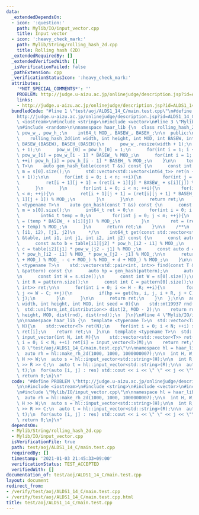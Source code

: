 ```yaml
---
data:
  _extendedDependsOn:
  - icon: ':question:'
    path: Mylib/IO/input_vector.cpp
    title: Input vector
  - icon: ':heavy_check_mark:'
    path: Mylib/String/rolling_hash_2d.cpp
    title: Rolling hash (2D)
  _extendedRequiredBy: []
  _extendedVerifiedWith: []
  _isVerificationFailed: false
  _pathExtension: cpp
  _verificationStatusIcon: ':heavy_check_mark:'
  attributes:
    '*NOT_SPECIAL_COMMENTS*': ''
    PROBLEM: http://judge.u-aizu.ac.jp/onlinejudge/description.jsp?id=ALDS1_14_C
    links:
    - http://judge.u-aizu.ac.jp/onlinejudge/description.jsp?id=ALDS1_14_C
  bundledCode: "#line 1 \"test/aoj/ALDS1_14_C/main.test.cpp\"\n#define PROBLEM \"\
    http://judge.u-aizu.ac.jp/onlinejudge/description.jsp?id=ALDS1_14_C\"\n\n#include\
    \ <iostream>\n#include <string>\n#include <vector>\n#line 3 \"Mylib/String/rolling_hash_2d.cpp\"\
    \n#include <random>\n\nnamespace haar_lib {\n  class rolling_hash_2d {\n    std::vector<int64_t>\
    \ pow_w_, pow_h_;\n    int64_t MOD_, BASEW_, BASEH_;\n\n  public:\n    rolling_hash_2d(){}\n\
    \    rolling_hash_2d(int width, int height, int MOD, int BASEW, int BASEH): MOD_(MOD),\
    \ BASEW_(BASEW), BASEH_(BASEH){\n      pow_w_.resize(width + 1);\n      pow_h_.resize(height\
    \ + 1);\n      pow_w_[0] = pow_h_[0] = 1;\n      for(int i = 1; i <= width; ++i)\
    \ pow_w_[i] = pow_w_[i - 1] * BASEW_ % MOD_;\n      for(int i = 1; i <= height;\
    \ ++i) pow_h_[i] = pow_h_[i - 1] * BASEH_ % MOD_;\n    }\n\n    template <typename\
    \ T>\n    auto gen_hash_table(const T &s) const {\n      const int n = s.size(),\
    \ m = s[0].size();\n      std::vector<std::vector<int64_t>> ret(n + 1, std::vector<int64_t>(m\
    \ + 1));\n\n      for(int i = 0; i < n; ++i){\n        for(int j = 0; j < m; ++j){\n\
    \          ret[i + 1][j + 1] = (ret[i + 1][j] * BASEW_ + s[i][j]) % MOD_;\n  \
    \      }\n      }\n      for(int i = 0; i < n; ++i){\n        for(int j = 0; j\
    \ < m; ++j){\n          ret[i + 1][j + 1] = (ret[i][j + 1] * BASEH_ + ret[i +\
    \ 1][j + 1]) % MOD_;\n        }\n      }\n\n      return ret;\n    }\n\n    template\
    \ <typename T>\n    auto gen_hash(const T &s) const {\n      const int n = s.size(),\
    \ m = s[0].size();\n      int64_t ret = 0;\n      for(int i = 0; i < n; ++i){\n\
    \        int64_t temp = 0;\n        for(int j = 0; j < m; ++j){\n          temp\
    \ = (temp * BASEW_ + s[i][j]) % MOD_;\n        }\n        ret = (ret * BASEH_\
    \ + temp) % MOD_;\n      }\n      return ret;\n    }\n\n    /**\n     * @attention\
    \ [i1, i2), [j1, j2)\n     */\n    int64_t get(const std::vector<std::vector<int64_t>>\
    \ &table, int i1, int j1, int i2, int j2) const {\n      const auto a = table[i2][j2];\n\
    \      const auto b = table[i1][j2] * pow_h_[i2 - i1] % MOD_;\n      const auto\
    \ c = table[i2][j1] * pow_w_[j2 - j1] % MOD_;\n      const auto d = table[i1][j1]\
    \ * pow_h_[i2 - i1] % MOD_ * pow_w_[j2 - j1] % MOD_;\n\n      return (((a - b\
    \ + MOD_) % MOD_ - c + MOD_) % MOD_ + d + MOD_) % MOD_;\n    }\n\n    template\
    \ <typename T>\n    std::vector<std::pair<int, int>> find(const T &s, const T\
    \ &pattern) const {\n      auto hp = gen_hash(pattern);\n      auto hs = gen_hash_table(s);\n\
    \n      const int H = s.size();\n      const int W = s[0].size();\n      const\
    \ int R = pattern.size();\n      const int C = pattern[0].size();\n\n      std::vector<std::pair<int,\
    \ int>> ret;\n\n      for(int i = 0; i <= H - R; ++i){\n        for(int j = 0;\
    \ j <= W - C; ++j){\n          if(hp == get(hs, i, j, i + R, j + C)) ret.emplace_back(i,\
    \ j);\n        }\n      }\n\n      return ret;\n    }\n  };\n\n  auto make_rh_2d(int\
    \ width, int height, int MOD, int seed = 0){\n    std::mt19937 rnd(seed);\n  \
    \  std::uniform_int_distribution<> dist(2, MOD - 2);\n    return rolling_hash_2d(width,\
    \ height, MOD, dist(rnd), dist(rnd));\n  }\n}\n#line 4 \"Mylib/IO/input_vector.cpp\"\
    \n\nnamespace haar_lib {\n  template <typename T>\n  std::vector<T> input_vector(int\
    \ N){\n    std::vector<T> ret(N);\n    for(int i = 0; i < N; ++i) std::cin >>\
    \ ret[i];\n    return ret;\n  }\n\n  template <typename T>\n  std::vector<std::vector<T>>\
    \ input_vector(int N, int M){\n    std::vector<std::vector<T>> ret(N);\n    for(int\
    \ i = 0; i < N; ++i) ret[i] = input_vector<T>(M);\n    return ret;\n  }\n}\n#line\
    \ 8 \"test/aoj/ALDS1_14_C/main.test.cpp\"\n\nnamespace hl = haar_lib;\n\nint main(){\n\
    \  auto rh = hl::make_rh_2d(1000, 1000, 1000000007);\n\n  int H, W; std::cin >>\
    \ H >> W;\n  auto s = hl::input_vector<std::string>(H);\n\n  int R, C; std::cin\
    \ >> R >> C;\n  auto t = hl::input_vector<std::string>(R);\n\n  auto res = rh.find(s,\
    \ t);\n  for(auto [i, j] : res) std::cout << i << \" \" << j << \"\\n\";\n\n \
    \ return 0;\n}\n"
  code: "#define PROBLEM \"http://judge.u-aizu.ac.jp/onlinejudge/description.jsp?id=ALDS1_14_C\"\
    \n\n#include <iostream>\n#include <string>\n#include <vector>\n#include \"Mylib/String/rolling_hash_2d.cpp\"\
    \n#include \"Mylib/IO/input_vector.cpp\"\n\nnamespace hl = haar_lib;\n\nint main(){\n\
    \  auto rh = hl::make_rh_2d(1000, 1000, 1000000007);\n\n  int H, W; std::cin >>\
    \ H >> W;\n  auto s = hl::input_vector<std::string>(H);\n\n  int R, C; std::cin\
    \ >> R >> C;\n  auto t = hl::input_vector<std::string>(R);\n\n  auto res = rh.find(s,\
    \ t);\n  for(auto [i, j] : res) std::cout << i << \" \" << j << \"\\n\";\n\n \
    \ return 0;\n}\n"
  dependsOn:
  - Mylib/String/rolling_hash_2d.cpp
  - Mylib/IO/input_vector.cpp
  isVerificationFile: true
  path: test/aoj/ALDS1_14_C/main.test.cpp
  requiredBy: []
  timestamp: '2021-01-03 21:45:33+09:00'
  verificationStatus: TEST_ACCEPTED
  verifiedWith: []
documentation_of: test/aoj/ALDS1_14_C/main.test.cpp
layout: document
redirect_from:
- /verify/test/aoj/ALDS1_14_C/main.test.cpp
- /verify/test/aoj/ALDS1_14_C/main.test.cpp.html
title: test/aoj/ALDS1_14_C/main.test.cpp
---
```

